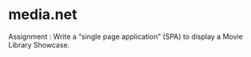 # media.net
Assignment : Write a “single page application” (SPA) to display a Movie Library Showcase.
